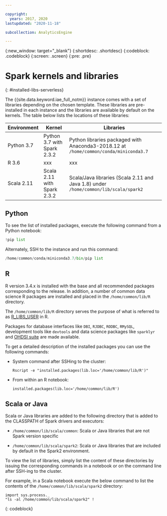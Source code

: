 ```yaml
---

copyright:
  years: 2017, 2020
lastupdated: "2020-11-18"

subcollection: AnalyticsEngine

---
```


<!-- Attribute definitions -->
{:new_window: target="_blank"}
{:shortdesc: .shortdesc}
{:codeblock: .codeblock}
{:screen: .screen}
{:pre: .pre}

# Spark kernels and libraries
{: #installed-libs-serverless}

The {{site.data.keyword.iae_full_notm}} instance comes with a set of libraries depending on the chosen template. These libraries are pre-installed in each instance and the libraries are available by default on the kernels. The table below lists the locations of these libraries:

| Environment | Kernel | Libraries |                 
|-------------|--------|-----------|
| Python 3.7 |Python 3.7 with Spark 2.3.2 |Python libraries packaged with Anaconda3-2018.12 at `/home/common/conda/miniconda3.7` |
| R 3.6 | xxx | xxx|
| Scala 2.11|Scala 2.11 with Spark 2.3.2 |Scala/Java libraries (Scala 2.11 and Java 1.8) under `/home/common/lib/scala/spark2` |

## Python

To see the list of installed packages, execute the following command from a Python notebook:

```python
!pip list
```

Alternately, SSH to the instance and run this command:

```python
/home/common/conda/miniconda3.7/bin/pip list
```

## R

R version 3.4.x is installed with the base and all recommended packages corresponding to the release. In addition, a number of common data science R packages are installed and placed in the `/home/common/lib/R` directory.

The `/home/common/lib/R` directory serves the purpose of what is referred to as [R_LIBS_USER](https://stat.ethz.ch/R-manual/R-devel/library/base/html/libPaths.html) in R.

Packages for database interfaces like `DBI`, `RJDBC`, `RODBC`, `RMySQL`, development tools like `devtools` and data science packages like `sparklyr` and [OHDSI suite](https://github.com/OHDSI/) are made available.

To get a detailed description of the installed packages you can use the following commands:

* System command after SSHing to the cluster:

  `Rscript -e "installed.packages(lib.loc='/home/common/lib/R')"`

* From within an R notebook:

  `installed.packages(lib.loc='/home/common/lib/R')`

## Scala or Java

Scala or Java libraries are added to the following directory that is added to the CLASSPATH of Spark drivers and executors:

- `/home/common/lib/scala/common`: Scala or Java libraries that are not Spark version specific

- `/home/common/lib/scala/spark2`: Scala or Java libraries that are included by default in the Spark2 environment.

To view the list of libraries, simply list the content of these directories by issuing the corresponding commands in a notebook or on the command line after SSH-ing to the cluster.

For example, in a Scala notebook execute the below command to list the contents of the `/home/common/lib/scala/spark2` directory:
```
import sys.process._
"ls -al /home/common/lib/scala/spark2" !
```
{: codeblock}
